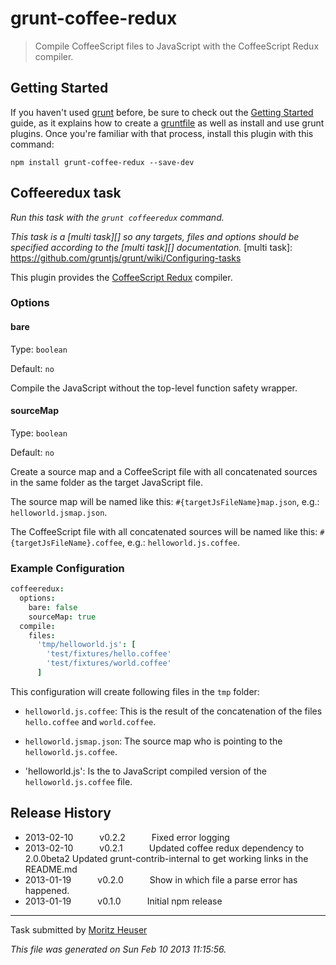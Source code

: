 # grunt-coffee-redux

> Compile CoffeeScript files to JavaScript with the CoffeeScript Redux compiler.


## Getting Started
If you haven't used [grunt][] before, be sure to check out the [Getting Started][] guide, as it explains how to create a [gruntfile][Getting Started] as well as install and use grunt plugins. Once you're familiar with that process, install this plugin with this command:

```shell
npm install grunt-coffee-redux --save-dev
```

[grunt]: http://gruntjs.com/
[Getting Started]: http://gruntjs.com/getting-started


## Coffeeredux task
_Run this task with the `grunt coffeeredux` command._

_This task is a [multi task][] so any targets, files and options should be specified according to the [multi task][] documentation._
[multi task]: https://github.com/gruntjs/grunt/wiki/Configuring-tasks


This plugin provides the [CoffeeScript Redux](https://github.com/michaelficarra/CoffeeScriptRedux) compiler.

### Options

#### bare

Type: `boolean`

Default: `no`

Compile the JavaScript without the top-level function safety wrapper.

#### sourceMap

Type: `boolean`

Default: `no`

Create a source map and a CoffeeScript file with all concatenated sources in
the same folder as the target JavaScript file. 

The source map will be named like this: `#{targetJsFileName}map.json`, e.g.:
`helloworld.jsmap.json`.

The CoffeeScript file with all concatenated sources will be named like this:
`#{targetJsFileName}.coffee`, e.g.: `helloworld.js.coffee`.


### Example Configuration

```coffee
coffeeredux:
  options:
    bare: false
    sourceMap: true
  compile:
    files:
      'tmp/helloworld.js': [
        'test/fixtures/hello.coffee'
        'test/fixtures/world.coffee'
      ]
```

This configuration will create following files in the `tmp` folder:

  * `helloworld.js.coffee`: This is the result of the concatenation of the
  files `hello.coffee` and `world.coffee`.
  
  * `helloworld.jsmap.json`: The source map who is pointing to the
  `helloworld.js.coffee`.

  * 'helloworld.js': Is the to JavaScript compiled version of the
  `helloworld.js.coffee` file.



## Release History

 * 2013-02-10   v0.2.2   Fixed error logging
 * 2013-02-10   v0.2.1   Updated coffee redux dependency to 2.0.0beta2 Updated grunt-contrib-internal to get working links in the README.md
 * 2013-01-19   v0.2.0   Show in which file a parse error has happened.
 * 2013-01-19   v0.1.0   Initial npm release

---

Task submitted by [Moritz Heuser](https://github.com/moritzh)

*This file was generated on Sun Feb 10 2013 11:15:56.*
